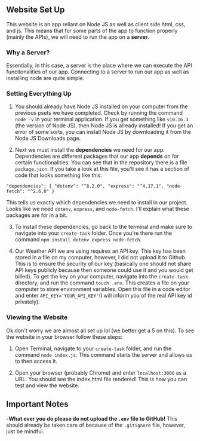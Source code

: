 ## Website Set Up

This website is an app reliant on Node JS as well as client side html, css, and js. This means that for some parts of the app to function properly (mainly the APIs), we will need to run the app on a __server__. 

### Why a Server?

Essentially, in this case, a server is the place where we can execute the API funcitonalities of our app. Connecting to a server to run our app as well as installing node are quite simple.

### Setting Everything Up

1. You should already have Node JS installed on your computer from the previous psets we have completed. Check by running the command `node -v` in your terminal application. If you get something like `v10.16.3` (the version of Node JS), then Node JS is already installed! If you get an error of some sorts, you can install Node JS by downloading it from the Node JS Downloads page. 

2. Next we must install the __dependencies__ we need for our app. Dependencies are different packages that our app __depends__ on for certain functionalities. You can see that in the repository there is a file `package.json`. If you take a look at this file, you'll see it has a section of code that looks something like this:

`"dependencies": {
    "dotenv": "^8.2.0",
    "express": "^4.17.1",
    "node-fetch": "^2.6.0"
  }` 

This tells us exactly which dependencies we need to install in our project. Looks like we need `dotenv`, `express`, and `node-fetch`. I'll explain what these packages are for in a bit.

3. To install these dependencies, go back to the terminal and make sure to navigate into your `create-task` folder. Once you're there run the command `npm install dotenv express node-fetch`. 

4. Our Weather API we are using requires an API key. This key has been stored in a file on my computer, however, I did not upload it to Github. This is to ensure the security of our key (basically one should not share API keys publicly because then someone could use it and you would get billed). To get the key on your computer, navigate into the `create-task` directory, and run the command `touch .env`. This creates a file on your computer to store environment variables. Open this file in a code editor and enter `API_KEY='YOUR_API_KEY'`(I will inform you of the real API key id privately).

### Viewing the Website

Ok don't worry we are almost all set up lol (we better get a 5 on this). To see the website in your browser follow these steps:

1. Open Terminal, navigate to your `create-task` folder, and run the command `node index.js`. This command starts the server and allows us to then access it. 

2. Open your browser (probably Chrome) and enter `localhost:3000` as a URL. You should see the index.html file rendered! This is how you can test and view the website.


## Important Notes
-__What ever you do please do not upload the `.env` file to GitHub!__ This should already be taken care of because of the 
`.gitignore` file, however, just be mindful.

